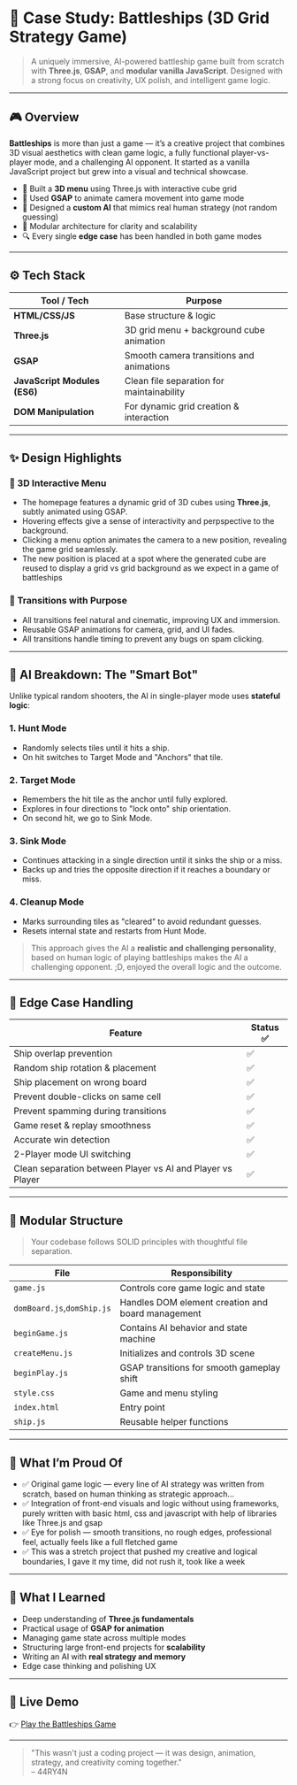 # 🧠 Case Study: Battleships (3D Grid Strategy Game)

> A uniquely immersive, AI-powered battleship game built from scratch with **Three.js**, **GSAP**, and **modular vanilla JavaScript**. Designed with a strong focus on creativity, UX polish, and intelligent game logic.

---

## 🎮 Overview

**Battleships** is more than just a game — it’s a creative project that combines 3D visual aesthetics with clean game logic, a fully functional player-vs-player mode, and a challenging AI opponent. It started as a vanilla JavaScript project but grew into a visual and technical showcase.

- 🔷 Built a **3D menu** using Three.js with interactive cube grid
- 📸 Used **GSAP** to animate camera movement into game mode
- 🧠 Designed a **custom AI** that mimics real human strategy (not random guessing)
- 🧩 Modular architecture for clarity and scalability
- 🔍 Every single **edge case** has been handled in both game modes

---

## ⚙️ Tech Stack

| Tool / Tech        | Purpose                                      |
|--------------------|----------------------------------------------|
| **HTML/CSS/JS**    | Base structure & logic                       |
| **Three.js**       | 3D grid menu + background cube animation     |
| **GSAP**           | Smooth camera transitions and animations     |
| **JavaScript Modules (ES6)** | Clean file separation for maintainability |
| **DOM Manipulation**| For dynamic grid creation & interaction     |

---

## ✨ Design Highlights

### 🎲 3D Interactive Menu
- The homepage features a dynamic grid of 3D cubes using **Three.js**, subtly animated using GSAP.
- Hovering effects give a sense of interactivity and perpspective to the background.
- Clicking a menu option animates the camera to a new position, revealing the game grid seamlessly.
- The new position is placed at a spot where the generated cube are reused to display a grid vs grid background as we expect in a game of battleships

### 🚀 Transitions with Purpose
- All transitions feel natural and cinematic, improving UX and immersion.
- Reusable GSAP animations for camera, grid, and UI fades.
- All transitions handle timing to prevent any bugs on spam clicking.

---

## 🧠 AI Breakdown: The "Smart Bot"

Unlike typical random shooters, the AI in single-player mode uses **stateful logic**:

### 1. **Hunt Mode**
- Randomly selects tiles until it hits a ship.
- On hit switches to Target Mode and "Anchors" that tile.

### 2. **Target Mode**
- Remembers the hit tile as the anchor until fully explored.
- Explores in four directions to "lock onto" ship orientation.
- On second hit, we go to Sink Mode.

### 3. **Sink Mode**
- Continues attacking in a single direction until it sinks the ship or a miss.
- Backs up and tries the opposite direction if it reaches a boundary or miss.

### 4. **Cleanup Mode**
- Marks surrounding tiles as "cleared" to avoid redundant guesses.
- Resets internal state and restarts from Hunt Mode.

> This approach gives the AI a **realistic and challenging personality**, based on human logic of playing battleships makes the AI a challenging opponent.
> ;D, enjoyed the overall logic and the outcome.

---

## 📐 Edge Case Handling

| Feature                 | Status ✅ |
|--------------------------|-----------|
| Ship overlap prevention | ✅ |
| Random ship rotation & placement | ✅ |
| Ship placement on wrong board | ✅ |
| Prevent double-clicks on same cell | ✅ |
| Prevent spamming during transitions | ✅ |
| Game reset & replay smoothness | ✅ |
| Accurate win detection | ✅ |
| 2-Player mode UI switching | ✅ |
| Clean separation between Player vs AI and Player vs Player | ✅ |

---

## 📁 Modular Structure

> Your codebase follows SOLID principles with thoughtful file separation.

| File | Responsibility |
|------|----------------|
| `game.js` | Controls core game logic and state |
| `domBoard.js`,`domShip.js` | Handles DOM element creation and board management |
| `beginGame.js` | Contains AI behavior and state machine |
| `createMenu.js` | Initializes and controls 3D scene |
| `beginPlay.js` | GSAP transitions for smooth gameplay shift |
| `style.css` | Game and menu styling |
| `index.html` | Entry point |
| `ship.js` | Reusable helper functions |

---

## 🌈 What I’m Proud Of

- ✅ Original game logic — every line of AI strategy was written from scratch, based on human thinking as strategic approach...
- ✅ Integration of front-end visuals and logic without using frameworks, purely written with basic html, css and javascript with help of libraries like Three.js and gsap
- ✅ Eye for polish — smooth transitions, no rough edges, professional feel, actually feels like a full fletched game
- ✅ This was a stretch project that pushed my creative and logical boundaries, I gave it my time, did not rush it, took like a week

---

## 🧠 What I Learned

- Deep understanding of **Three.js fundamentals**
- Practical usage of **GSAP for animation**
- Managing game state across multiple modes
- Structuring large front-end projects for **scalability**
- Writing an AI with **real strategy and memory**
- Edge case thinking and polishing UX

---

## 🔗 Live Demo

👉 [Play the Battleships Game](https://44ry4n.github.io/battleships/)


---

> "This wasn't just a coding project — it was design, animation, strategy, and creativity coming together."  
> – 44RY4N

